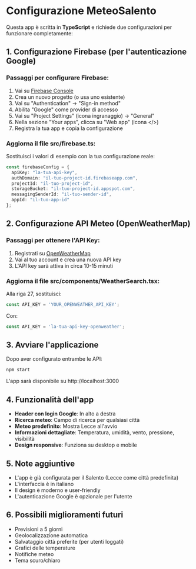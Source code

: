 # Configurazione MeteoSalento

Questa app è scritta in **TypeScript** e richiede due configurazioni per funzionare completamente:

## 1. Configurazione Firebase (per l'autenticazione Google)

### Passaggi per configurare Firebase:

1. Vai su [Firebase Console](https://console.firebase.google.com/)
2. Crea un nuovo progetto (o usa uno esistente)
3. Vai su "Authentication" → "Sign-in method"
4. Abilita "Google" come provider di accesso
5. Vai su "Project Settings" (icona ingranaggio) → "General"
6. Nella sezione "Your apps", clicca su "Web app" (icona </>) 
7. Registra la tua app e copia la configurazione

### Aggiorna il file src/firebase.ts:

Sostituisci i valori di esempio con la tua configurazione reale:

```typescript
const firebaseConfig = {
  apiKey: "la-tua-api-key",
  authDomain: "il-tuo-project-id.firebaseapp.com",
  projectId: "il-tuo-project-id",
  storageBucket: "il-tuo-project-id.appspot.com",
  messagingSenderId: "il-tuo-sender-id",
  appId: "il-tuo-app-id"
};
```

## 2. Configurazione API Meteo (OpenWeatherMap)

### Passaggi per ottenere l'API Key:

1. Registrati su [OpenWeatherMap](https://openweathermap.org/api)
2. Vai al tuo account e crea una nuova API key
3. L'API key sarà attiva in circa 10-15 minuti

### Aggiorna il file src/components/WeatherSearch.tsx:

Alla riga 27, sostituisci:
```typescript
const API_KEY = 'YOUR_OPENWEATHER_API_KEY';
```

Con:
```typescript
const API_KEY = 'la-tua-api-key-openweather';
```

## 3. Avviare l'applicazione

Dopo aver configurato entrambe le API:

```bash
npm start
```

L'app sarà disponibile su http://localhost:3000

## 4. Funzionalità dell'app

- **Header con login Google**: In alto a destra
- **Ricerca meteo**: Campo di ricerca per qualsiasi città
- **Meteo predefinito**: Mostra Lecce all'avvio
- **Informazioni dettagliate**: Temperatura, umidità, vento, pressione, visibilità
- **Design responsive**: Funziona su desktop e mobile

## 5. Note aggiuntive

- L'app è già configurata per il Salento (Lecce come città predefinita)
- L'interfaccia è in italiano
- Il design è moderno e user-friendly
- L'autenticazione Google è opzionale per l'utente

## 6. Possibili miglioramenti futuri

- Previsioni a 5 giorni
- Geolocalizzazione automatica
- Salvataggio città preferite (per utenti loggati)
- Grafici delle temperature
- Notifiche meteo
- Tema scuro/chiaro
